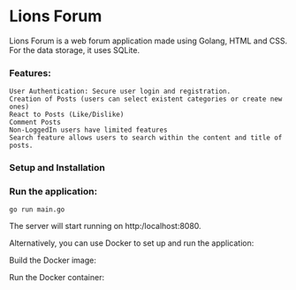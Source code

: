 # Lions Forum

Lions Forum is a web forum application made using Golang, HTML and CSS.
For the data storage, it uses SQLite.

### Features:
	
    User Authentication: Secure user login and registration.
    Creation of Posts (users can select existent categories or create new ones)
    React to Posts (Like/Dislike)
    Comment Posts
    Non-LoggedIn users have limited features
    Search feature allows users to search within the content and title of posts.

### Setup and Installation


### Run the application:

    go run main.go

The server will start running on http:/localhost:8080.



Alternatively, you can use Docker to set up and run the application:


Build the Docker image:


Run the Docker container:


